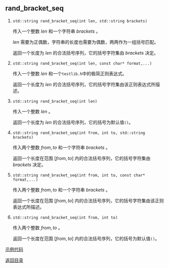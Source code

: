 ## rand_bracket_seq

1. `std::string rand_bracket_seq(int len, std::string brackets)`
   
   传入一个整数 $len$ 和一个字符串 $brackets$ 。
   
   $len$ 需要为正偶数，字符串的长度也需要为偶数，两两作为一组括号匹配。

   返回一个长度为 $len$ 的合法括号序列，它的括号字符集由 $brackets$ 决定。

2. `std::string rand_bracket_seq(int len, const char* format,...)`

    传入一个整数 $len$ 和一个`testlib.h`中的极简正则表达式。

    返回一个长度为 $len$ 的合法括号序列，它的括号字符集由该正则表达式所描述。

3. `std::string rand_bracket_seq(int len)`

    传入一个整数 $len$ 。

    返回一个长度为 $len$ 的合法括号序列，它的括号为默认值`()`。

4. `std::string rand_bracket_seq(int from, int to, std::string brackets)`

   传入两个整数 $from,to$ 和一个字符串 $brackets$ 。

   返回一个长度在范围 $[from,to]$ 内的合法括号序列，它的括号字符集由 $brackets$ 决定。

5. `std::string rand_bracket_seq(int from, int to, const char* format,...)`

   传入两个整数 $from,to$ 和一个字符串 $brackets$ 。

   返回一个长度在范围 $[from,to]$ 内的合法括号序列，它的括号字符集由该正则表达式所描述。

6. `std::string rand_bracket_seq(int from, int to)`

   传入两个整数 $from,to$ 。

   返回一个长度在范围 $[from,to]$ 内的合法括号序列，它的括号为默认值`()`。

[示例代码](../../../examples/rand_bracket_seq.cpp)

[返回目录](../../home.md)